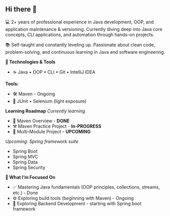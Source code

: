 ## Hi there 👋

💻 2+ years of professional experience in Java development, OOP, and application maintenance & versioning. 
   Currently diving deep into Java core concepts, CLI applications, and automation through hands-on projects.

📚 Self-taught and constantly leveling up. 
   Passionate about clean code, problem-solving, and continuous learning in Java and software engineering.

**🔧 Technologies & Tools**
 - ☕ Java • OOP • CLI • Git • IntelliJ IDEA

**Tools:**
 - 🛠️ Maven - Ongoing
 - 🧪 JUnit • Selenium (light exposure)

**Learning Roadmap**
_Currently learning_
 - 🚀 Maven Overview - **DONE**
 - ⚒️ Maven Practice Project - **In-PROGRESS**
 - 📖 Multi-Module Project - **UPCOMING**

_Upcoming: Spring framework suite_
 - Spring Boot
 - Spring MVC
 - Spring Data
 - Spring Security

**🎯 What I’m Focused On**
 - ✅ Mastering Java fundamentals (OOP principles, collections, streams, etc.) - Done
 - ⚙️ Exploring build tools (beginning with Maven) - Ongoing
 - 🌱 Exploring Backend Development - starting with Spring boot framework

